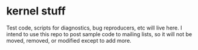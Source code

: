 kernel stuff
============

Test code, scripts for diagnostics, bug reproducers, etc will live here.
I intend to use this repo to post sample code to mailing lists, so it will not
be moved, removed, or modified except to add more.
